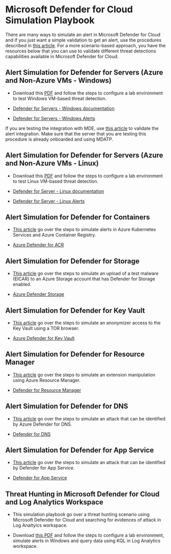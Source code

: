 
# Microsoft Defender for Cloud Simulation Playbook

There are many ways to simulate an alert in Microsoft Defender for Cloud and if you just want a simple validation to get an alert, use the procedures described in [this article](https://docs.microsoft.com/en-us/azure/security-center/security-center-alert-validation). For a more scenario-based approach, you have the resources below that you can use to validate different threat detections capabilities available in Microsoft Defender for Cloud.

## Alert Simulation for  Defender for Servers (Azure and Non-Azure VMs - Windows)

- Download this [PDF](https://github.com/Azure/Microsoft-Defender-for-Cloud/blob/main/Simulations/Microsoft%20Defender%20for%20Cloud%20Security%20Alerts%20Playbook_v3.pdf) and follow the steps to configure a lab environment to test Windows VM-based threat detection.

- [Defender for Servers - Windows documentation](https://docs.microsoft.com/en-us/azure/security-center/security-center-alerts-iaas#windows-)

- [Defender for Servers - Windows Alerts](https://docs.microsoft.com/en-us/azure/security-center/alerts-reference#alerts-windows)

If you are testing the integration with MDE, use [this article](https://docs.microsoft.com/en-us/azure/security-center/security-center-wdatp#test-the-feature) to validate the alert integration. Make sure that the server that you are testing this procedure is already onboarded and using MDATP.

## Alert Simulation for  Defender for Servers (Azure and Non-Azure VMs - Linux)

- Download this [PDF](https://github.com/Azure/Azure-Security-Center/blob/master/Simulations/Azure%20Security%20Center%20Linux%20Detections_v2.pdf) and follow the steps to configure a lab environment to test Linux VM-based threat detection.

- [Defender for Server - Linux documentation](https://docs.microsoft.com/en-us/azure/security-center/security-center-alerts-iaas#linux-)

- [Defender for Server - Linux Alerts](https://docs.microsoft.com/en-us/azure/security-center/alerts-reference#alerts-linux)


## Alert Simulation for  Defender for Containers
- [This article](https://techcommunity.microsoft.com/t5/azure-security-center/how-to-demonstrate-the-new-containers-features-in-azure-security/ba-p/1011270) go over the steps to simulate alerts in Azure Kubernetes Services and Azure Container Registry.

- [Azure Defender for ACR](https://docs.microsoft.com/en-us/azure/security-center/defender-for-container-registries-introduction)


## Alert Simulation for Defender for Storage
- [This article](https://techcommunity.microsoft.com/t5/azure-security-center/validating-atp-for-azure-storage-detections-in-azure-security/ba-p/1068131) go over the steps to simulate an upload of a test malware (EICAR) to an Azure Storage account that has Defender for Storage enabled.

- [Azure Defender Storage](https://docs.microsoft.com/en-us/azure/security-center/defender-for-storage-introduction)

## Alert Simulation for Defender for Key Vault
- [This article](https://techcommunity.microsoft.com/t5/azure-security-center/validating-azure-key-vault-threat-detection-in-azure-security/ba-p/1220336) go over the steps to simulate an anonymizer access to the Key Vault using a TOR browser.

- [Azure Defender for Key Vault](https://docs.microsoft.com/en-us/azure/security-center/defender-for-key-vault-introduction)

## Alert Simulation for Defender for Resource Manager
- [This article](https://techcommunity.microsoft.com/t5/azure-security-center/validating-azure-defender-for-resource-manager-alerts/ba-p/2227469) go over the steps to simulate an extension manipulation using Azure Resource Manager.

- [Defender for Resource Manager](https://docs.microsoft.com/en-us/azure/security-center/defender-for-resource-manager-introduction)

## Alert Simulation for Defender for DNS
- [This article](https://techcommunity.microsoft.com/t5/azure-security-center/validating-azure-defender-for-dns-alerts/ba-p/2227845) go over the steps to simulate an attack that can be identified by Azure Defender for DNS.

- [Defender for DNS](https://docs.microsoft.com/en-us/azure/security-center/defender-for-dns-introduction)

## Alert Simulation for Defender for App Service
- [This article](https://techcommunity.microsoft.com/t5/azure-security-center/azure-defender-poc-series-azure-defender-for-app-service/ba-p/2652443) go over the steps to simulate an attack that can be identified by Defender for App Service.

- [Defender for App Service](https://docs.microsoft.com/en-us/azure/security-center/defender-for-app-service-introduction)

## Threat Hunting in Microsoft Defender for Cloud and Log Analytics Workspace

- This simulation playbook go over a threat hunting scenario using Microsoft Defender for Cloud and searching for evidences of attack in Log Analtyics workspace.

- Download [this PDF](https://github.com/Azure/Azure-Security-Center/blob/master/Simulations/Azure%20Security%20Center%20Hunting%20Playbook_V2.pdf) and follow the steps to configure a lab environment, simulate alerts in Windows and query data using KQL in Log Analytics workspace.
